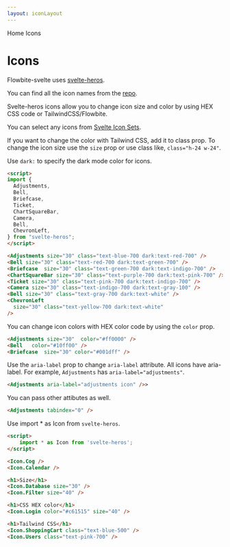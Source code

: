 ```yaml
---
layout: iconLayout
---
```


<script>
  import Htwo from '../utils/Htwo.svelte'
  import ExampleDiv from '../utils/ExampleDiv.svelte'
  import GitHubSource from '../utils/GitHubSource.svelte'
  import CompoDescription from '../utils/CompoDescription.svelte'
  import TableProp from '../utils/TableProp.svelte'
  import TableDefaultRow from '../utils/TableDefaultRow.svelte'
  import { Breadcrumb, BreadcrumbItem } from '$lib/index'
  import { Home } from 'svelte-heros'
  import {
    Adjustments,
    Bell,
    Briefcase,
    Ticket,
    ChartSquareBar,
    Camera,
    ChevronLeft,
  } from "svelte-heros";

  let crumbs = [
    {
      label:'Home',
      href:'/'
    },
    {
      label:'Icons',
      href:'/icons/'
    }
  ]
</script>

<Breadcrumb>
  <BreadcrumbItem href="/" icon={Home} variation="solid">Home</BreadcrumbItem>
  <BreadcrumbItem>Icons</BreadcrumbItem>
</Breadcrumb>

<h1 class="text-3xl w-full dark:text-white pt-8 pb-4">Icons</h1>

Flowbite-svelte uses <a href="https://github.com/shinokada/svelte-heros" target="_blank">svelte-heros</a>.

You can find all the icon names from the <a href="https://github.com/shinokada/svelte-heros/blob/main/icon-list.md" class="text-red-700 underline">repo</a>.

Svelte-heros icons allow you to change icon size and color by using HEX CSS code or TailwindCSS/Flowbite.

You can select any icons from <a href="https://svelte-svg-icons.vercel.app/" class="text-red-700 underline" target="_blank">Svelte Icon Sets</a>.
<Htwo label="Color and size" />

If you want to change the color with Tailwind CSS, add it to class prop. To change the icon size use the `size` prop or use class like, `class="h-24 w-24"`.

Use `dark:` to specify the dark mode color for icons.

<ExampleDiv class="flex justify-center">
<Adjustments size="30" class="text-blue-700 dark:text-red-700" />
<Bell size="30" class="text-red-700 dark:text-green-700" />
<Briefcase  size="30" class="text-green-700 dark:text-indigo-700" />
<ChartSquareBar size="30" class="text-purple-700 dark:text-pink-700" />
<Ticket size="30" class="text-pink-700 dark:text-indigo-700" />
<Camera size="30" class="text-indigo-700 dark:text-gray-100" />
<Bell size="30" class="text-gray-700 dark:text-white" />
<ChevronLeft
  size="30" class="text-yellow-700 dark:text-white"
/>
</ExampleDiv>

```html
<script>
import {
  Adjustments,
  Bell,
  Briefcase,
  Ticket,
  ChartSquareBar,
  Camera,
  Bell,
  ChevronLeft,
} from "svelte-heros";
</script>

<Adjustments size="30" class="text-blue-700 dark:text-red-700" />
<Bell size="30" class="text-red-700 dark:text-green-700" />
<Briefcase  size="30" class="text-green-700 dark:text-indigo-700" />
<ChartSquareBar size="30" class="text-purple-700 dark:text-pink-700" />
<Ticket size="30" class="text-pink-700 dark:text-indigo-700" />
<Camera size="30" class="text-indigo-700 dark:text-gray-100" />
<Bell size="30" class="text-gray-700 dark:text-white" />
<ChevronLeft
  size="30" class="text-yellow-700 dark:text-white"
/>
```

You can change icon colors with HEX color code by using the `color` prop.

<ExampleDiv class="flex justify-center">
<Adjustments size="30"  color="#ff0000" />
<Bell   color="#10ff00" />
<Briefcase  size="30" color="#001dff" />
</ExampleDiv>

```html
<Adjustments size="30"  color="#ff0000" />
<Bell   color="#10ff00" />
<Briefcase  size="30" color="#001dff" />
```

<Htwo label="Aria label" />

Use the `aria-label` prop to change `aria-label` attribute. All icons have aria-label. For example, `Adjustments` has `aria-label="adjustments"`.

```html
<Adjustments aria-label="adjustments icon" />>
```

<Htwo label="Passing down other attributes" />

You can pass other attibutes as well.

```html
<Adjustments tabindex="0" />
```

<Htwo label="Import all" />

Use import * as Icon from `svelte-heros`.

```html
<script>
	import * as Icon from 'svelte-heros';
</script>

<Icon.Cog />
<Icon.Calendar />

<h1>Size</h1>
<Icon.Database size="30" />
<Icon.Filter size="40" />

<h1>CSS HEX color</h1>
<Icon.Login color="#c61515" size="40" />

<h1>Tailwind CSS</h1>
<Icon.ShoppingCart class="text-blue-500" />
<Icon.Users class="text-pink-700" />
```
